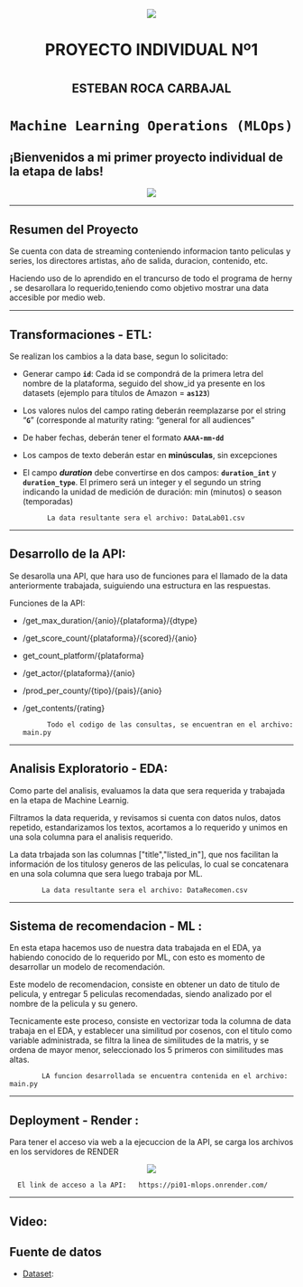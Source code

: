 <p align=center><img src=https://d31uz8lwfmyn8g.cloudfront.net/Assets/logo-henry-white-lg.png><p>

# <h1 align=center> **PROYECTO INDIVIDUAL Nº1** </h1>
# <h2 align=center> **ESTEBAN ROCA CARBAJAL** </h2>

# <h1 align=center>**`Machine Learning Operations (MLOps)`**</h1>

## ¡Bienvenidos a mi primer proyecto individual de la etapa de labs!

<p align=center><img src=https://thedatascientist.com/wp-content/uploads/2019/06/what-is-data-science.jpg><p>

<hr>  

## Resumen del Proyecto
Se cuenta con data de streaming conteniendo informacion tanto peliculas y series, los directores artistas, año de salida, duracion, contenido, etc.

Haciendo uso de lo aprendido en el trancurso de todo el programa de herny , se desarollara lo requerido,teniendo como objetivo mostrar una data accesible por medio web.


<hr>  


## Transformaciones - ETL:

Se realizan los cambios a la data base, segun lo solicitado:

+ Generar campo **`id`**: Cada id se compondrá de la primera letra del nombre de la plataforma, seguido del show_id ya presente en los datasets (ejemplo para títulos de Amazon = **`as123`**)

+ Los valores nulos del campo rating deberán reemplazarse por el string “**`G`**” (corresponde al maturity rating: “general for all audiences”

+ De haber fechas, deberán tener el formato **`AAAA-mm-dd`**

+ Los campos de texto deberán estar en **minúsculas**, sin excepciones

+ El campo ***duration*** debe convertirse en dos campos: **`duration_int`** y **`duration_type`**. El primero será un integer y el segundo un string indicando la unidad de medición de duración: min (minutos) o season (temporadas)


            La data resultante sera el archivo: DataLab01.csv


<hr>

## Desarrollo de la API:

Se desarolla una API, que hara uso de funciones para el llamado de la data anteriormente trabajada, suiguiendo una estructura en las respuestas.

Funciones de la API:

+ /get_max_duration/{anio}/{plataforma}/{dtype}
+ /get_score_count/{plataforma}/{scored}/{anio}
+ get_count_platform/{plataforma}
+ /get_actor/{plataforma}/{anio}
+ /prod_per_county/{tipo}/{pais}/{anio}
+ /get_contents/{rating}

            Todo el codigo de las consultas, se encuentran en el archivo: main.py


<hr> 

## Analisis Exploratorio - EDA:

Como parte del analisis, evaluamos la data que sera requerida y trabajada en la etapa de Machine Learnig.

Filtramos la data requerida, y revisamos si cuenta con datos nulos, datos repetido, estandarizamos los textos, acortamos a lo requerido y unimos en una sola columna para el analisis requerido.

La data trbajada son las columnas ["title","listed_in"], que nos facilitan la información de los titulosy generos de las peliculas, lo cual se concatenara en una sola columna que sera luego trabaja por ML.

            La data resultante sera el archivo: DataRecomen.csv


<hr>

## Sistema de recomendacion - ML :

En esta etapa hacemos uso de nuestra data trabajada en el EDA, ya habiendo conocido de lo requerido por ML, con esto es momento de desarrollar un modelo de recomendación.

Este modelo de recomendacion, consiste en obtener un dato de titulo de pelicula, y entregar 5 peliculas recomendadas, siendo analizado por el nombre de la pelicula y su genero.

Tecnicamente este proceso, consiste en vectorizar toda la columna de data trabaja en el EDA, y establecer una similitud por cosenos, con el titulo como variable administrada, se filtra la linea de similitudes de la matris, y se ordena de mayor menor, seleccionado los 5 primeros con similitudes mas altas.

            LA funcion desarrollada se encuentra contenida en el archivo: main.py


<hr>

## Deployment - Render :

Para tener el acceso via web a la ejecuccion de la API, se carga los archivos en los servidores de RENDER

<p align=center><img src=https://th.bing.com/th/id/OIP.045ArS-D5OMZ4AOdB8uDCwHaEK?w=289&h=180&c=7&r=0&o=5&pid=1.7><p>


      El link de acceso a la API:   https://pi01-mlops.onrender.com/


<hr>

## Video:




## **Fuente de datos**

+ [Dataset](https://drive.google.com/drive/folders/1b49OVFJpjPPA1noRBBi1hSmMThXmNzxn):



